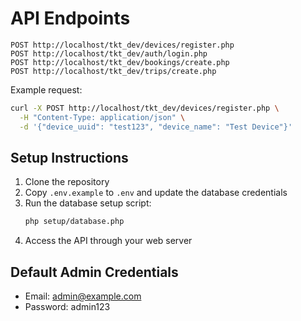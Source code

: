 # API Endpoints

```
POST http://localhost/tkt_dev/devices/register.php
POST http://localhost/tkt_dev/auth/login.php
POST http://localhost/tkt_dev/bookings/create.php
POST http://localhost/tkt_dev/trips/create.php
```

Example request:
```bash
curl -X POST http://localhost/tkt_dev/devices/register.php \
  -H "Content-Type: application/json" \
  -d '{"device_uuid": "test123", "device_name": "Test Device"}'
```

## Setup Instructions

1. Clone the repository
2. Copy `.env.example` to `.env` and update the database credentials
3. Run the database setup script:
   ```bash
   php setup/database.php
   ```
4. Access the API through your web server

## Default Admin Credentials
- Email: admin@example.com
- Password: admin123 